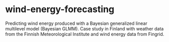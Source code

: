 # wind-energy-forecasting
Predicting wind energy produced with a Bayesian generalized linear multilevel model (Bayesian GLMM). Case study in Finland with weather data from the Finnish Meteorological Institute and wind energy data from Fingrid.
